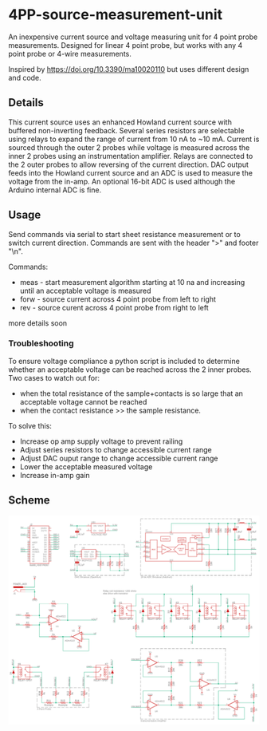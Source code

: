 # 4PP-source-measurement-unit
An inexpensive current source and voltage measuring unit for 4 point probe measurements. Designed for linear 4 point probe, but works with any 4 point probe or 4-wire measurements.

Inspired by https://doi.org/10.3390/ma10020110 but uses different design and code.

## Details
This current source uses an enhanced Howland current source with buffered non-inverting feedback. Several series resistors are selectable using relays to expand the range of current from 10 nA to ~10 mA. Current is sourced through the outer 2 probes while voltage is measured across the inner 2 probes using an instrumentation amplifier. Relays are connected to the 2 outer probes to allow reversing of the current direction. DAC output feeds into the Howland current source and an ADC is used to measure the voltage from the in-amp. An optional 16-bit ADC is used although the Arduino internal ADC is fine.

## Usage
Send commands via serial to start sheet resistance measurement or to switch current direction. Commands are sent with the header ">" and footer "\n".

Commands:
- meas - start measurement algorithm starting at 10 na and increasing until an acceptable voltage is measured
- forw - source current across 4 point probe from left to right
- rev - source curent across 4 point probe from right to left

more details soon

### Troubleshooting

To ensure voltage compliance a python script is included to determine whether an acceptable voltage can be reached across the 2 inner probes. Two cases to watch out for:
- when the total resistance of the sample+contacts is so large that an acceptable voltage cannot be reached
- when the contact resistance >> the sample resistance.

To solve this:
- Increase op amp supply voltage to prevent railing
- Adjust series resistors to change accessible current range
- Adjust DAC ouput range to change accessible current range
- Lower the acceptable measured voltage
- Increase in-amp gain

## Scheme
<img src="https://github.com/JustinJKwok/4PP-source-measurement-unit/blob/master/smu_scheme.PNG">

